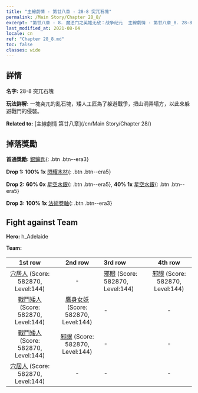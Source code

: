 ```yaml
---
title: "主線劇情 - 第廿八章 - 28-8 突兀石塊"
permalink: /Main Story/Chapter 28_8/
excerpt: "第廿八章 - 8. 魔法门之英雄无敌：战争纪元  主線劇情 - 第廿八章_8. 28-8 突兀石塊"
last_modified_at: 2021-08-04
locale: cn
ref: "Chapter 28_8.md"
toc: false
classes: wide
---
```


## 詳情

 **名字:** 28-8 突兀石塊

 **玩法詳解:** 一塊突兀的亂石塊，矮人工匠為了躲避戰爭，把山洞弄塌方，以此來躲避戰鬥的侵襲。

 **Related to:** [主線劇情 第廿八章](/cn/Main Story/Chapter 28/)

## 掉落獎勵

 **首通獎勵:** [銀鑰匙](/cn/Items/con_693/){: .btn .btn--era3}

 **Drop 1:** **100% 1x** [閃耀木材](/cn/Items/mat_97/){: .btn .btn--era5}

 **Drop 2:** **60% 0x** [星空水銀](/cn/Items/mat_91/){: .btn .btn--era5}, **40% 1x** [星空水銀](/cn/Items/mat_91/){: .btn .btn--era5}

 **Drop 3:** **100% 1x** [法術卷軸](/cn/Items/con_694/){: .btn .btn--era3}


## Fight against Team
 **Hero:** h_Adelaide

 **Team:**


  | 1st row | 2nd row | 3rd row | 4th row |
  |:----:|:----:|:----|:----:|
  | [穴居人](/cn/units/Troglodyte/) (Score: 582870, Level:144)  | - | [邪眼](/cn/units/Beholder/) (Score: 582870, Level:144)  | [邪眼](/cn/units/Beholder/) (Score: 582870, Level:144)  |
  | [戰鬥矮人](/cn/units/Dwarf/) (Score: 582870, Level:144)  | [鷹身女妖](/cn/units/Harpy/) (Score: 582870, Level:144)  | - | - |
  | [戰鬥矮人](/cn/units/Dwarf/) (Score: 582870, Level:144)  | [邪眼](/cn/units/Beholder/) (Score: 582870, Level:144)  | - | - |
  | [穴居人](/cn/units/Troglodyte/) (Score: 582870, Level:144)  | - | - | - |


